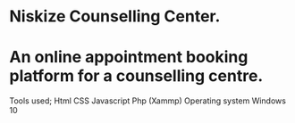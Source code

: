 # Niskize Counselling Center.
 # An online appointment booking platform for a counselling centre.
Tools used;
Html
CSS
Javascript
Php (Xammp)
Operating system
Windows 10
